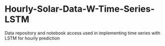 # Hourly-Solar-Data-W-Time-Series-LSTM
Data repository and notebook access used in implementing time series with LSTM for hourly prediction
